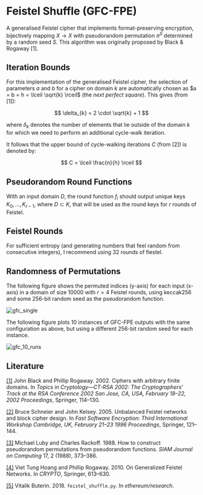 # Feistel Shuffle (GFC-FPE)

A generalised Feistel cipher that implements format-preserving encryption, bijectively mapping $X \rightarrow X$ with pseudorandom permutation $\pi^{S}$ determined by a random seed $S$. This algorithm was originally proposed by Black & Rogaway [1].

## Iteration Bounds

For this implementation of the generalised Feistel cipher, the selection of parameters $a$ and $b$ for a cipher on domain $k$ are automatically chosen as $a = b = h = \lceil \sqrt{k} \rceil$ (the _next perfect square_). This gives (from [1]):

$$
\delta_{k} = 2 \cdot \sqrt{k} + 1
$$

where $\delta_{k}$ denotes the number of elements that lie outside of the domain $k$ for which we need to perform an additional cycle-walk iteration.

It follows that the upper bound of cycle-walking iterations $C$ (from [2]) is denoted by:

$$
C = \lceil \frac{n}{h} \rceil
$$

## Pseudorandom Round Functions

With an input domain $D$, the round function $f_i$ should output unique keys $K_0, ..., K_{r-1}$, where $D \subset K$, that will be used as the round keys for $r$ rounds of Feistel.

## Feistel Rounds

For sufficient entropy (and generating numbers that feel random from consecutive integers), I recommend using 32 rounds of fiestel.

## Randomness of Permutations

The following figure shows the permuted indices (y-axis) for each input (x-axis) in a domain of size $10000$ with $r = 4$ Feistel rounds, using keccak256 and some 256-bit random seed as the pseudorandom function.

![gfc_single](https://user-images.githubusercontent.com/10385659/235701085-ec598e00-9822-4101-b434-3426613e2037.png)

The following figure plots 10 instances of GFC-FPE outputs with the same configuration as above, but using a different 256-bit random seed for each instance.

![gfc_10_runs](https://user-images.githubusercontent.com/10385659/235701120-0877141b-df82-428d-97c7-9803612d280c.png)

## Literature

[[1]](https://eprint.iacr.org/2001/012.pdf) John Black and Phillip Rogaway. 2002. Ciphers with arbitrary finite domains. In _Topics in Cryptology—CT-RSA 2002: The Cryptographers’ Track at the RSA Conference 2002 San Jose, CA, USA, February 18–22, 2002 Proceedings_, Springer, 114–130.

[[2]](https://citeseerx.ist.psu.edu/document?repid=rep1&type=pdf&doi=44a92f047caf3e1b8f83375a9fcfb10aaa5380eb) Bruce Schneier and John Kelsey. 2005. Unbalanced Feistel networks and block cipher design. In _Fast Software Encryption: Third International Workshop Cambridge, UK, February 21–23 1996 Proceedings_, Springer, 121–144.

[[3]](https://www.researchgate.net/profile/Michael-Luby-2/publication/220618451_How_to_Construct_Pseudorandom_Permutations_from_Pseudorandom_Functions/links/5fe0073aa6fdccdcb8ebce5d/How-to-Construct-Pseudorandom-Permutations-from-Pseudorandom-Functions.pdf) Michael Luby and Charles Rackoff. 1988. How to construct pseudorandom permutations from pseudorandom functions. _SIAM Journal on Computing_ 17, 2 (1988), 373–386.

[[4]](https://www.iacr.org/archive/crypto2010/62230607/62230607.pdf) Viet Tung Hoang and Phillip Rogaway. 2010. On Generalized Feistel Networks. In _CRYPTO_, Springer, 613–630.

[[5]](https://github.com/ethereum/research/blob/master/shuffling/feistel_shuffle.py) Vitalik Buterin. 2018. `feistel_shuffle.py`. In _ethereum/research_.
